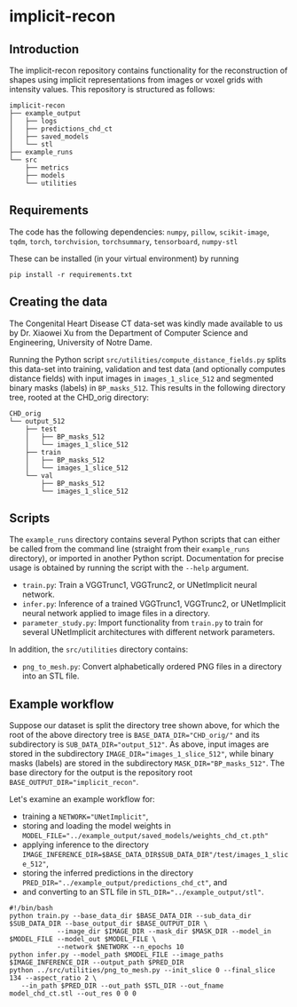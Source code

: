 # implicit-recon

## Introduction
The implicit-recon repository contains functionality for the reconstruction of shapes using
implicit representations from images or voxel grids with intensity values.
This repository is structured as follows:

```
implicit-recon
├── example_output
│   ├── logs
│   ├── predictions_chd_ct
│   ├── saved_models
│   └── stl
├── example_runs
└── src
    ├── metrics
    ├── models
    └── utilities
```

## Requirements
The code has the following dependencies:
`numpy`, `pillow`, `scikit-image`, `tqdm`, `torch`, `torchvision`, 
`torchsummary`, `tensorboard`, `numpy-stl`

These can be installed (in your virtual environment) by running

    pip install -r requirements.txt

## Creating the data
The Congenital Heart Disease CT data-set was kindly made available to us by 
Dr. Xiaowei Xu from the Department of Computer Science and Engineering,
University of Notre Dame.

Running the Python script `src/utilities/compute_distance_fields.py`
splits this data-set into training, validation and test data (and optionally
computes distance fields) with input images in `images_1_slice_512` and
segmented binary masks (labels) in `BP_masks_512`. This results in the 
following directory tree, rooted at the CHD_orig directory:

```
CHD_orig
└── output_512
    ├── test
    │   ├── BP_masks_512
    │   └── images_1_slice_512
    ├── train
    │   ├── BP_masks_512
    │   └── images_1_slice_512
    └── val
        ├── BP_masks_512
        └── images_1_slice_512
```


## Scripts
The `example_runs` directory contains several Python scripts that can either 
be called from the command line (straight from their `example_runs` 
directory), or imported in another Python script. Documentation for precise
usage is obtained by running the script with the `--help` argument.
* `train.py`: Train a VGGTrunc1, VGGTrunc2, or UNetImplicit neural network.
* `infer.py`: Inference of a trained VGGTrunc1, VGGTrunc2, or UNetImplicit
  neural network applied to image files in a directory.
* `parameter_study.py`: Import functionality from `train.py` to train for 
  several UNetImplicit architectures with different network parameters.

In addition, the `src/utilities` directory contains:
* `png_to_mesh.py`: Convert alphabetically ordered PNG files in a directory
  into an STL file.


## Example workflow
Suppose our dataset is split the directory tree
shown above, for which the root of the above directory tree is
`BASE_DATA_DIR="CHD_orig/"` and its subdirectory is
`SUB_DATA_DIR="output_512"`. As above, input images are stored in the
subdirectory `IMAGE_DIR="images_1_slice_512"`, while binary masks (labels)
are stored in the subdirectory `MASK_DIR="BP_masks_512"`. The base directory
for the output is the repository root `BASE_OUTPUT_DIR="implicit_recon"`.

Let's examine an example workflow for:
* training a `NETWORK="UNetImplicit"`,
* storing and loading the model weights in `MODEL_FILE="../example_output/saved_models/weights_chd_ct.pth"`
* applying inference to the directory `IMAGE_INFERENCE_DIR=$BASE_DATA_DIR$SUB_DATA_DIR"/test/images_1_slice_512"`,
* storing the inferred predictions in the directory `PRED_DIR="../example_output/predictions_chd_ct"`, and
* and converting to an STL file in `STL_DIR="../example_output/stl"`. 

```
#!/bin/bash
python train.py --base_data_dir $BASE_DATA_DIR --sub_data_dir $SUB_DATA_DIR --base_output_dir $BASE_OUTPUT_DIR \
            --image_dir $IMAGE_DIR --mask_dir $MASK_DIR --model_in $MODEL_FILE --model_out $MODEL_FILE \
            --network $NETWORK --n_epochs 10
python infer.py --model_path $MODEL_FILE --image_paths $IMAGE_INFERENCE_DIR --output_path $PRED_DIR
python ../src/utilities/png_to_mesh.py --init_slice 0 --final_slice 134 --aspect_ratio 2 \
   --in_path $PRED_DIR --out_path $STL_DIR --out_fname model_chd_ct.stl --out_res 0 0 0
```

